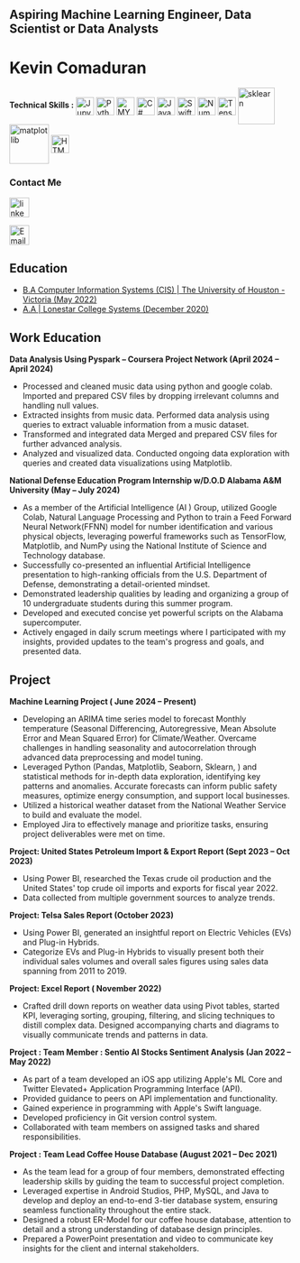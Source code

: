 
## Aspiring Machine Learning Engineer, Data Scientist or Data Analysts
# Kevin Comaduran

**Technical Skills :** 
<img align="center" alt="Jupyter Notebook" width="32px" src="https://cdn.jsdelivr.net/gh/devicons/devicon@latest/icons/python/python-original.svg" /> 
<img align="center" alt="Python" width="32px" src="https://cdn.jsdelivr.net/gh/devicons/devicon@latest/icons/jupyter/jupyter-original.svg" />
<img align="center" alt="MYSQL" width="32px" src="https://cdn.jsdelivr.net/gh/devicons/devicon@latest/icons/mysql/mysql-original.svg"  />
<img align="center" alt="C#" width="32px" src="https://cdn.jsdelivr.net/gh/devicons/devicon@latest/icons/csharp/csharp-original.svg" />
<img align="center" alt="Java" width="32px" src="https://cdn.jsdelivr.net/gh/devicons/devicon@latest/icons/java/java-original.svg" />
<img align="center" alt="Swift" width="32px" src= "https://cdn.jsdelivr.net/gh/devicons/devicon@latest/icons/swift/swift-original.svg"/>
<img align="center" alt="Numpy" width="32px" src= "https://cdn.jsdelivr.net/gh/devicons/devicon@latest/icons/numpy/numpy-original.svg"/>
<img align="center" alt="TensorFlow" width="32px" src="https://cdn.jsdelivr.net/gh/devicons/devicon@latest/icons/tensorflow/tensorflow-original.svg"/>
<img align="center" alt="sklearn" width="65px" src="https://cdn.jsdelivr.net/gh/devicons/devicon@latest/icons/scikitlearn/scikitlearn-original.svg"/>
<img align="center" alt="matplotlib" width="70px" src= "https://cdn.jsdelivr.net/gh/devicons/devicon@latest/icons/matplotlib/matplotlib-original-wordmark.svg"/>
<img align="center" alt="HTML" width="32px"  src="https://cdn.jsdelivr.net/gh/devicons/devicon@latest/icons/html5/html5-original.svg" />
          

### Contact Me
[<img src='https://cdn.jsdelivr.net/npm/simple-icons@3.0.1/icons/linkedin.svg' alt='linkedin' height='35'>](https://www.linkedin.com/in/https://www.linkedin.com/in/kevincomaduran//)  

[<img src='https://icons8.com/icon/12580/email' alt='Email' height='35'>](KComaduran3@Outlook.com)  

## Education 

- <u> B.A Computer Information Systems (CIS) |  The University of Houston - Victoria (May 2022)</u>
- <u> A.A |  Lonestar College Systems (December 2020) </u>


## Work Education
**Data Analysis Using Pyspark – Coursera Project Network  (April 2024 – April 2024)**
- Processed and cleaned music data using python and google colab. Imported and prepared CSV files by dropping irrelevant columns and handling null values.
- Extracted insights from music data. Performed data analysis using queries to extract valuable information from a music dataset.
- Transformed and integrated data Merged and prepared CSV files for further advanced analysis.
- Analyzed and visualized data. Conducted ongoing data exploration with queries and created data visualizations using Matplotlib.

**National Defense Education Program Internship w/D.O.D Alabama A&M University  (May – July  2024)**
- As a member of the Artificial Intelligence (AI ) Group, utilized Google Colab, Natural Language Processing and Python to train a Feed Forward Neural Network(FFNN) model for number identification and various physical objects, leveraging powerful frameworks such as TensorFlow, Matplotlib, and NumPy using the National Institute of Science and Technology database.
- Successfully co-presented an influential Artificial Intelligence presentation to high-ranking officials from the U.S. Department of Defense, demonstrating a detail-oriented mindset.
- Demonstrated leadership qualities by leading and organizing a group of 10 undergraduate students during this summer program.
- Developed and executed concise yet powerful scripts on the Alabama supercomputer.
- Actively engaged in daily scrum meetings where I participated with my insights, provided updates to the team's progress and goals, and presented data.


## Project
**Machine Learning Project ( June 2024  – Present)**
- Developing an ARIMA time series model to forecast Monthly temperature (Seasonal Differencing, Autoregressive, Mean Absolute Error and Mean Squared Error) for Climate/Weather. Overcame challenges in handling seasonality and autocorrelation through advanced data preprocessing and model tuning. 
- Leveraged Python (Pandas, Matplotlib, Seaborn, Sklearn, ) and statistical methods for in-depth data exploration, identifying key patterns and anomalies. Accurate forecasts can inform public safety measures, optimize energy consumption, and support local businesses.
- Utilized a historical weather dataset from the National Weather Service to build and evaluate the model.
- Employed Jira to effectively manage and prioritize tasks, ensuring project deliverables were met on time.


**Project: United States Petroleum Import & Export Report  (Sept 2023 – Oct 2023)**
- Using Power BI, researched the Texas crude oil production and the United States' top crude oil imports and exports for fiscal year 2022.
- Data collected from multiple government sources to analyze trends.  

**Project: Telsa Sales Report     (October 2023)**
- Using Power BI, generated an insightful report on Electric Vehicles (EVs) and Plug-in Hybrids.
- Categorize EVs and Plug-in Hybrids to visually present both their individual sales volumes and overall sales figures using sales data spanning from 2011 to 2019.

**Project:  Excel Report  ( November 2022)**			
- Crafted drill down reports on weather data using Pivot tables, started KPI,  leveraging sorting, grouping, filtering, and slicing techniques to distill complex data. Designed accompanying charts and diagrams to visually communicate trends and patterns in data.

**Project : Team Member  : Sentio AI Stocks Sentiment Analysis      (Jan 2022 – May 2022)** 
- As part of a team developed an iOS app utilizing Apple's ML Core and Twitter Elevated+ Application Programming Interface (API).
- Provided guidance to peers on API implementation and functionality.
- Gained experience in programming with Apple's Swift language.
- Developed proficiency in Git version control system.
- Collaborated with team members on assigned tasks and shared responsibilities.

**Project : Team Lead Coffee House Database   (August 2021 – Dec 2021)** 
- As the team lead for a group of four members, demonstrated effecting leadership skills by guiding the team to successful project completion.
- Leveraged expertise in Android Studios, PHP, MySQL, and Java to develop and deploy an end-to-end 3-tier database system, ensuring seamless functionality throughout the entire stack.
- Designed a robust ER-Model for our coffee house database, attention to detail and a strong understanding of database design principles.
- Prepared a PowerPoint presentation and video to communicate key insights for the client and internal stakeholders.





